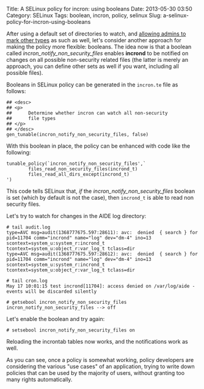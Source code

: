 Title: A SELinux policy for incron: using booleans
Date: 2013-05-30 03:50
Category: SELinux
Tags: boolean, incron, policy, selinux
Slug: a-selinux-policy-for-incron-using-booleans

After using a default set of directories to watch, and [allowing admins
to mark other
types](http://blog.siphos.be/2013/05/a-selinux-policy-for-incron-marking-types-eligible-for-watching/)
as such as well, let's consider another approach for making the policy
more flexible: booleans. The idea now is that a boolean called
*incron\_notify\_non\_security\_files* enables **incrond** to be
notified on changes on all possible non-security related files (the
latter is merely an approach, you can define other sets as well if you
want, including all possible files).

Booleans in SELinux policy can be generated in the `incron.te` file as
follows:

    ## <desc>
    ## <p>
    ##      Determine whether incron can watch all non-security
    ##      file types
    ## </p>
    ## </desc>
    gen_tunable(incron_notify_non_security_files, false)

With this boolean in place, the policy can be enhanced with code like
the following:

    tunable_policy(`incron_notify_non_security_files',`
            files_read_non_security_files(incrond_t)
            files_read_all_dirs_except(incrond_t)
    ')

This code tells SELinux that, *if* the
*incron\_notify\_non\_security\_files* boolean is set (which by default
is not the case), then `incrond_t` is able to read non security files.

Let's try to watch for changes in the AIDE log directory:

    # tail audit.log
    type=AVC msg=audit(1368777675.597:28611): avc:  denied  { search } for  pid=11704 comm="incrond" name="log" dev="dm-4" ino=13 scontext=system_u:system_r:incrond_t tcontext=system_u:object_r:var_log_t tclass=dir
    type=AVC msg=audit(1368777675.597:28612): avc:  denied  { search } for  pid=11704 comm="incrond" name="log" dev="dm-4" ino=13 scontext=system_u:system_r:incrond_t tcontext=system_u:object_r:var_log_t tclass=dir

    # tail cron.log
    May 17 10:01:15 test incrond[11704]: access denied on /var/log/aide - events will be discarded silently

    # getsebool incron_notify_non_security_files
    incron_notify_non_security_files --> off

Let's enable the boolean and try again:

    # setsebool incron_notify_non_security_files on

Reloading the incrontab tables now works, and the notifications work as
well.

As you can see, once a policy is somewhat working, policy developers are
considering the various "use cases" of an application, trying to write
down policies that can be used by the majority of users, without
granting too many rights automatically.
